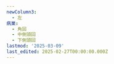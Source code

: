 ```yaml
---
newColumn3:
  - 左
病巣:
  - 角回
  - 中側頭回
  - 下側頭回
lastmod: '2025-03-09'
last_edited: 2025-02-27T00:00:00.000Z
---
```



